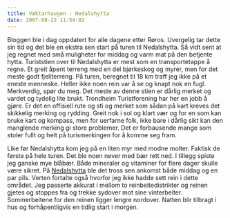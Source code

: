 ```yaml
---
title: Væktarhaugen - Nedalshytta
date: 2007-08-22 11:54:02
---
```


Bloggen ble i dag oppdatert for alle dagene etter Røros. Uvergelig tar dette sin tid og det ble en ekstra sen start på turen til Nedalshytta. Så vidt sent at jeg regnet med små muligheter for middag og varm mat på den betjente hytta. Turiststien over til Nedalshytta er mest som en transportetappe å regne. Et greit åpent terreng med en del bjørkeskog og myrer, men for det meste godt fjellterreng. På turen, beregnet til 18 km traff jeg ikke på et eneste menneske. Heller ikke noen rein var å se og knapt nok en fugl. Merkverdig, spør du meg. Det meste av denne stien er dårlig merket og vardet og tydelig lite brukt. Trondheim Turistforening har her en jobb å gjøre. Er det en offisiell rute og sti og merket som sådan på kart kreves det skikkelig merking og rydding. Greit nok i sol og klart vær og for en som kan bruke kart og kompass, men for uerfarne folk, ikke bare i dårlig sikt kan den manglende merking gi store problemer. Det er forbausende mange som stoler fullt og helt på turismerkingen for å komme seg fram.

Like før Nedalshytta kom jeg på en liten myr med modne molter. Faktisk de første på hele turen. Det ble noen never med bær rett ned. I tillegg spiste jeg ganske mye blåbær. Både mineraler og vitaminer for flere dager skulle være sikret. På <a href="http://www.tt.no/cabin.php?ca_id=5&fo_id=215">Nedalshytta</a> ble det tross sen ankomst både middag og en par pils. Verten fortalte også hvorfor jeg ikke hadde sett rein i dette området. Jeg passerte akkurat i mellom to reinbeitedistrikter og reinen gjetes og stoppes fra og trekke sydover mot sine vinterbeiter. Sommerbeitene for den reinen ligger lengre nordover. Natten blir tilbragt i hus og forhåpentligvis en tidlig start i morgen.
